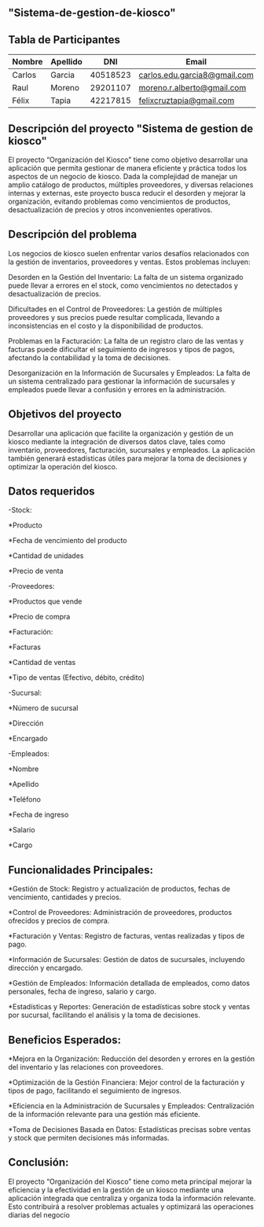 ## "Sistema-de-gestion-de-kiosco" 

## Tabla de Participantes

| Nombre | Apellido | DNI | Email | Link_Git_Hub |
|---|---|---|---|---|
| Carlos | Garcia | 40518523 | carlos.edu.garcia8@gmail.com | https://github.com/douglasg14b |
| Raul | Moreno | 29201107 | moreno.r.alberto@gmail.com | https://github.com/morenoh149 |
| Félix | Tapia | 42217815 | felixcruztapia@gmail.com | https://github.com/FelixCBA/Ejercicio_de_clase.git |

## Descripción del proyecto "Sistema de gestion de kiosco"

El proyecto “Organización del Kiosco” tiene como objetivo desarrollar una aplicación que permita gestionar de manera eficiente y práctica todos los aspectos de un negocio de kiosco. Dada la complejidad de manejar un amplio catálogo de productos, múltiples proveedores, y diversas relaciones internas y externas, este proyecto busca reducir el desorden y mejorar la organización, evitando problemas como vencimientos de productos, desactualización de precios y otros inconvenientes operativos.

## Descripción del problema
Los negocios de kiosco suelen enfrentar varios desafíos relacionados con la gestión de inventarios, proveedores y ventas. Estos problemas incluyen:

Desorden en la Gestión del Inventario: La falta de un sistema organizado puede llevar a errores en el stock, como vencimientos no detectados y desactualización de precios.

Dificultades en el Control de Proveedores: La gestión de múltiples proveedores y sus precios puede resultar complicada, llevando a inconsistencias en el costo y la disponibilidad de productos.

Problemas en la Facturación: La falta de un registro claro de las ventas y facturas puede dificultar el seguimiento de ingresos y tipos de pagos, afectando la contabilidad y la toma de decisiones.

Desorganización en la Información de Sucursales y Empleados: La falta de un sistema centralizado para gestionar la información de sucursales y empleados puede llevar a confusión y errores en la administración.

## Objetivos del proyecto

Desarrollar una aplicación que facilite la organización y gestión de un kiosco mediante la integración de diversos datos clave, tales como inventario, proveedores, facturación, sucursales y empleados. La aplicación también generará estadísticas útiles para mejorar la toma de decisiones y optimizar la operación del kiosco.

## Datos requeridos

-Stock:

  *Producto
  
  *Fecha de vencimiento del producto
  
  *Cantidad de unidades
  
  
  *Precio de venta

-Proveedores:

  *Productos que vende
  
  *Precio de compra
  
  *Facturación:
  
  *Facturas
  
  *Cantidad de ventas
  
  *Tipo de ventas (Efectivo, débito, crédito)

-Sucursal:

  *Número de sucursal
  
  *Dirección
  
  *Encargado

-Empleados:

  *Nombre

  *Apellido
  
  
  *Teléfono
  
  *Fecha de ingreso
  
  *Salario
  
  *Cargo

## Funcionalidades Principales:
  
  *Gestión de Stock: Registro y actualización de productos, fechas de vencimiento, cantidades y precios.
  
  *Control de Proveedores: Administración de proveedores, productos ofrecidos y precios de compra.
  
  *Facturación y Ventas: Registro de facturas, ventas realizadas y tipos de pago.
  
  *Información de Sucursales: Gestión de datos de sucursales, incluyendo dirección y encargado.
  
  *Gestión de Empleados: Información detallada de empleados, como datos personales, fecha de ingreso, salario y cargo.
  
  *Estadísticas y Reportes: Generación de estadísticas sobre stock y ventas por sucursal, facilitando el análisis y la toma de decisiones.

## Beneficios Esperados:
  
  *Mejora en la Organización: Reducción del desorden y errores en la gestión del inventario y las relaciones con proveedores.
  
  *Optimización de la Gestión Financiera: Mejor control de la facturación y tipos de pago, facilitando el seguimiento de ingresos.
  
  *Eficiencia en la Administración de Sucursales y Empleados: Centralización de la información relevante para una gestión más eficiente.
  
  *Toma de Decisiones Basada en Datos: Estadísticas precisas sobre ventas y stock que permiten decisiones más informadas.

## Conclusión:

El proyecto “Organización del Kiosco” tiene como meta principal mejorar la eficiencia y la efectividad en la gestión de un kiosco mediante una aplicación integrada que centraliza y organiza toda la información relevante. Esto contribuirá a resolver problemas actuales y optimizará las operaciones diarias del negocio
